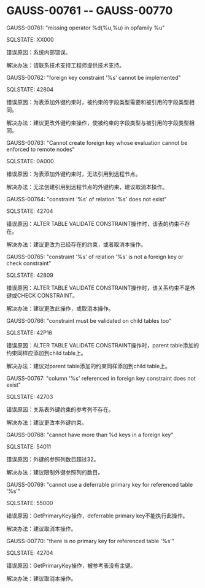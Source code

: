 # GAUSS-00761 -- GAUSS-00770<a name="ZH-CN_TOPIC_0302073585"></a>

GAUSS-00761: "missing operator %d\(%u,%u\) in opfamily %u"

SQLSTATE: XX000

错误原因：系统内部错误。

解决办法：请联系技术支持工程师提供技术支持。

GAUSS-00762: "foreign key constraint '%s' cannot be implemented"

SQLSTATE: 42804

错误原因：为表添加外键约束时，被约束的字段类型需要和被引用的字段类型相同。

解决办法：建议更改外键约束操作，使被约束的字段类型与被引用的字段类型相同。

GAUSS-00763: "Cannot create foreign key whose evaluation cannot be enforced to remote nodes"

SQLSTATE: 0A000

错误原因：为表添加外键约束时，无法引用到远程节点。

解决办法：无法创建引用到远程节点的外键约束，建议取消本操作。

GAUSS-00764: "constraint '%s' of relation '%s' does not exist"

SQLSTATE: 42704

错误原因：ALTER TABLE VALIDATE CONSTRAINT操作时，该表的约束不存在。

解决办法：建议更改为已经存在的约束，或者取消本操作。

GAUSS-00765: "constraint '%s' of relation '%s' is not a foreign key or check constraint"

SQLSTATE: 42809

错误原因：ALTER TABLE VALIDATE CONSTRAINT操作时，该关系约束不是外键或CHECK CONSTRAINT。

解决办法：建议更改此操作，或取消本操作。

GAUSS-00766: "constraint must be validated on child tables too"

SQLSTATE: 42P16

错误原因：ALTER TABLE VALIDATE CONSTRAINT操作时，parent table添加的约束同样应添加到child table上。

解决办法：建议对parent table添加的约束同样添加到child table上。

GAUSS-00767: "column '%s' referenced in foreign key constraint does not exist"

SQLSTATE: 42703

错误原因：关系表外键约束的参考列不存在。

解决办法：建议更改本外键约束。

GAUSS-00768: "cannot have more than %d keys in a foreign key"

SQLSTATE: 54011

错误原因：外键的参照列数目超过32。

解决办法：建议限制外键参照列的数目。

GAUSS-00769: "cannot use a deferrable primary key for referenced table '%s'"

SQLSTATE: 55000

错误原因：GetPrimaryKey操作，deferrable primary key不能执行此操作。

解决办法：建议取消本操作。

GAUSS-00770: "there is no primary key for referenced table '%s'"

SQLSTATE: 42704

错误原因：GetPrimaryKey操作，被参考表没有主键。

解决办法：建议取消本操作。

